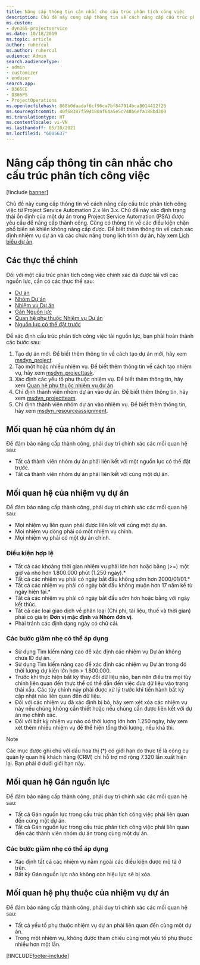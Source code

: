 ```yaml
---
title: Nâng cấp thông tin cân nhắc cho cấu trúc phân tích công việc
description: Chủ đề này cung cấp thông tin về cách nâng cấp cấu trúc phân tích công việc từ Project Service Automation 2.x lên 3.x.
ms.custom:
- dyn365-projectservice
ms.date: 10/18/2019
ms.topic: article
author: ruhercul
ms.author: ruhercul
audience: Admin
search.audienceType:
- admin
- customizer
- enduser
search.app:
- D365CE
- D365PS
- ProjectOperations
ms.openlocfilehash: 868b0daadaf6cf96ca7bf847914bca8014412f26
ms.sourcegitcommit: 40f68387f594180af64a5e5c748b6efa188bd300
ms.translationtype: HT
ms.contentlocale: vi-VN
ms.lasthandoff: 05/10/2021
ms.locfileid: "6005637"
---
```

# <a name="upgrade-considerations-for-the-work-breakdown-structure"></a>Nâng cấp thông tin cân nhắc cho cấu trúc phân tích công việc

[!include [banner](../includes/psa-now-project-operations.md)]

Chủ đề này cung cấp thông tin về cách nâng cấp cấu trúc phân tích công việc từ Project Service Automation 2.x lên 3.x. Chủ đề này xác định trạng thái ổn định của một dự án trong Project Service Automation (PSA) được yêu cầu để nâng cấp thành công. Cũng có thông tin về các điều kiện chặn phổ biến sẽ khiến không nâng cấp được. Để biết thêm thông tin về cách xác định nhiệm vụ dự án và các chức năng trong lịch trình dự án, hãy xem [Lịch biểu dự án](project-creating.md).

## <a name="key-entities"></a>Các thực thể chính
Đối với một cấu trúc phân tích công việc chính xác đã được tải với các nguồn lực, cần có các thực thể sau:

- [Dự án](/dynamics365/customerengagement/on-premises/developer/entities/msdyn_project)
- [Nhóm Dự án](/dynamics365/customerengagement/on-premises/developer/entities/msdyn_projectteam)
- [Nhiệm vụ Dự án](/dynamics365/customerengagement/on-premises/developer/entities/msdyn_projecttask)
- [Gán Nguồn lực](/dynamics365/customerengagement/on-premises/developer/entities/msdyn_resourceassignment)
- [Quan hệ phụ thuộc Nhiệm vụ Dự án](/dynamics365/customerengagement/on-premises/developer/entities/msdyn_projecttaskdependency)
- [Nguồn lực có thể đặt trước](/dynamics365/customerengagement/on-premises/developer/entities/bookableresource)

Để xác định cấu trúc phân tích công việc tải nguồn lực, bạn phải hoàn thành các bước sau:

1. Tạo dự án mới. Để biết thêm thông tin về cách tạo dự án mới, hãy xem [msdyn_project](/dynamics365/customerengagement/on-premises/developer/entities/msdyn_project).
2. Tạo một hoặc nhiều nhiệm vụ. Để biết thêm thông tin về cách tạo nhiệm vụ, hãy xem [msdyn_projecttask](/dynamics365/customerengagement/on-premises/developer/entities/msdyn_projecttask).
3. Xác định các yếu tố phụ thuộc nhiệm vụ. Để biết thêm thông tin, hãy xem [Quan hệ phụ thuộc nhiệm vụ dự án](/dynamics365/customerengagement/on-premises/developer/entities/msdyn_projecttaskdependency).
4. Chỉ định thành viên nhóm dự án vào dự án. Để biết thêm thông tin, hãy xem [msdyn_projectteam](/dynamics365/customerengagement/on-premises/developer/entities/msdyn_projectteam).
5. Chỉ định thành viên nhóm dự án vào nhiệm vụ. Để biết thêm thông tin, hãy xem [msdyn_resourceassignment](/dynamics365/customerengagement/on-premises/developer/entities/msdyn_resourceassignment).

## <a name="project-team-relationships"></a>Mối quan hệ của nhóm dự án

Để đảm bảo nâng cấp thành công, phải duy trì chính xác các mối quan hệ sau:
- Tất cả thành viên nhóm dự án phải liên kết với một nguồn lực có thể đặt trước.
- Tất cả thành viên nhóm dự án phải liên kết với cùng một dự án. 

## <a name="project-task-relationships"></a>Mối quan hệ của nhiệm vụ dự án
Để đảm bảo nâng cấp thành công, phải duy trì chính xác các mối quan hệ sau:

- Mọi nhiệm vụ liên quan phải được liên kết với cùng một dự án.
- Mọi nhiệm vụ dòng phải có một nhiệm vụ chính.
- Mọi nhiệm vụ phải có một dự án chính.

### <a name="valid-conditions"></a>Điều kiện hợp lệ

- Tất cả các khoảng thời gian nhiệm vụ phải lớn hơn hoặc bằng (>=) một giờ và nhỏ hơn 1.800.000 phút (1.250 ngày).*
- Tất cả các nhiệm vụ phải có ngày bắt đầu không sớm hơn 2000/01/01.*
- Tất cả các nhiệm vụ phải có ngày bắt đầu không muộn hơn 17 năm kể từ ngày hiện tại.*
- Tất cả các nhiệm vụ phải có ngày bắt đầu sớm hơn hoặc bằng với ngày kết thúc.
- Tất cả các loại giao dịch về phân loại (Chi phí, tài liệu, thuế và thời gian) phải có giá trị **Đơn vị mặc định** và **Nhóm đơn vị**.
- Phải tránh các định dạng ngày có chữ cái.

### <a name="potential-mitigation-steps"></a>Các bước giảm nhẹ có thể áp dụng
- Sử dụng Tìm kiếm nâng cao để xác định các nhiệm vụ Dự án không chứa ID dự án.
- Sử dụng Tìm kiếm nâng cao để xác định các nhiệm vụ Dự án trong đó thời lượng dự kiến lớn hơn > 1.800.000.
- Trước khi thực hiện bất kỳ thay đổi dữ liệu nào, bạn nên điều tra mọi tùy chỉnh liên quan đến thực thể có thể dẫn đến việc đưa dữ liệu vào trạng thái xấu. Các tùy chỉnh này phải được xử lý trước khi tiến hành bất kỳ cập nhật nào liên quan đến dữ liệu.
- Đối với các nhiệm vụ đã xác định bị bỏ, hãy xem xét xóa các nhiệm vụ này nếu chúng không cần thiết hoặc nếu chúng cần được liên kết với dự án mẹ chính xác.
- Đối với bất kỳ nhiệm vụ nào có thời lượng lớn hơn 1.250 ngày, hãy xem xét thêm nhiều nhiệm vụ để thể hiện tổng thời lượng, nếu khả thi.

> [!NOTE]
> Các mục được ghi chú với dấu hoa thị (\*) có giới hạn do thực tế là công cụ quản lý quan hệ khách hàng (CRM) chỉ hỗ trợ mở rộng 7.320 lần xuất hiện lại. Bạn phải ở dưới giới hạn này.

## <a name="resource-assignment-relationships"></a>Mối quan hệ Gán nguồn lực
Để đảm bảo nâng cấp thành công, phải duy trì chính xác các mối quan hệ sau:

- Tất cả Gán nguồn lực trong cấu trúc phân tích công việc phải liên quan đến cùng một dự án.
- Tất cả Gán nguồn lực trong cấu trúc phân tích công việc phải liên quan đến các thành viên nhóm dự án trong cùng một dự án.

### <a name="potential-mitigation-steps"></a>Các bước giảm nhẹ có thể áp dụng
- Xác định tất cả các nhiệm vụ nằm ngoài các điều kiện được mô tả ở trên.  
- Bất kỳ Gán nguồn lực nào không còn hiệu lực sẽ bị xóa.

## <a name="project-task-dependency-relationships"></a>Mối quan hệ phụ thuộc của nhiệm vụ dự án
Để đảm bảo nâng cấp thành công, phải duy trì chính xác các mối quan hệ sau:

- Tất cả yếu tố phụ thuộc nhiệm vụ dự án phải liên quan đến cùng một dự án.
- Trong một nhiệm vụ, không được tham chiếu cùng một yếu tố phụ thuộc nhiều hơn một lần.


[!INCLUDE[footer-include](../includes/footer-banner.md)]